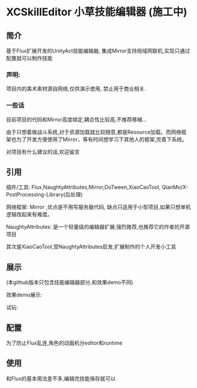 # XCSkillEditor 小草技能编辑器 (施工中)
## 简介
基于Flux扩展开发的UnityAct技能编辑器, 集成Mirror支持局域网联机,实现只通过配置就可以制作技能

### 声明:
项目内的美术素材源自网络,仅供演示使用, 禁止用于商业相关.

### 一些话
目前项目的代码和Mirror高度绑定,耦合性比较高,不推荐移植...

由于只想着做战斗系统,对于资源加载就比较随意,都是Resource加载。而网络框架也为了开发方便使用了Mirror，等有时间想学习下其他人的框架,完善下系统。

对项目有什么建议的话,欢迎留言

## 引用

插件/工具: Flux,NaughtyAttributes,Mirror,DoTween,XiaoCaoTool, QianMo/X-PostProcessing-Library(后处理)

网络框架: Mirror ,优点是不用写服务器代码, 缺点只适用于小型项目,如果只想单机逻辑改起来有难度。

NaughtyAttributes: 是一个轻量级的编辑器扩展,强烈推荐,也推荐它的作者的开源项目

其次是XiaoCaoTool,受NaughtyAttributes启发,扩展制作的个人开发小工具


## 展示

(本github版本只包含技能编辑器部分,和效果demo不同)

效果demo展示:

试玩:


## 配置
为了防止Flux乱连,角色的动画机分editor和runtime

## 使用
和Flux的基本用法差不多,编辑完技能保存就可以




